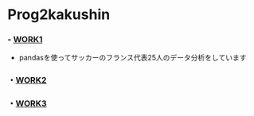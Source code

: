 # Prog2kakushin
### - [WORK1]
[WORK1]: https://github.com/Ksawaito/Prog2kakushin/blob/main/work1.ipynb 
  - pandasを使ってサッカーのフランス代表25人のデータ分析をしています
### ・[WORK2]
[WORK2]: https://github.com/Ksawaito/Prog2kakushin/blob/main/work2.ipynb
### ・[WORK3]
[WORK3]: https://github.com/Ksawaito/Prog2kakushin/blob/main/work3.ipynb
